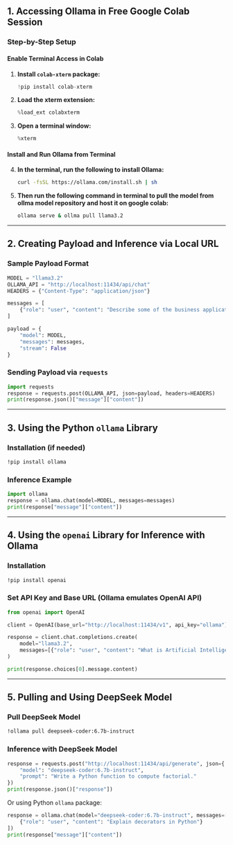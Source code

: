 

## 1. Accessing Ollama in Free Google Colab Session

### Step-by-Step Setup
#### Enable Terminal Access in Colab
1. **Install `colab-xterm` package:**
    ```python
    !pip install colab-xterm
    ```
    
2. **Load the xterm extension:**
    ```python
    %load_ext colabxterm
    ```
    
3. **Open a terminal window:**
    ```python
    %xterm
    ```

#### Install and Run Ollama from Terminal

4. **In the terminal, run the following to install Ollama:**
    ```bash
    curl -fsSL https://ollama.com/install.sh | sh
    ```
    
5. **Then run the following command in terminal to pull the model from ollma model repository and host it on google colab:**
    ```bash
    ollama serve & ollma pull llama3.2
    ```

---
## 2. Creating Payload and Inference via Local URL
### Sample Payload Format
```python
MODEL = "llama3.2"
OLLAMA_API = "http://localhost:11434/api/chat"
HEADERS = {"Content-Type": "application/json"}

messages = [
    {"role": "user", "content": "Describe some of the business applications of Generative AI"}
]

payload = {
    "model": MODEL,
    "messages": messages,
    "stream": False
}
```

### Sending Payload via `requests`
```python
import requests
response = requests.post(OLLAMA_API, json=payload, headers=HEADERS)
print(response.json()["message"]["content"])
```

---

## 3. Using the Python `ollama` Library
### Installation (if needed)
```bash
!pip install ollama
```
### Inference Example
```python
import ollama
response = ollama.chat(model=MODEL, messages=messages)
print(response["message"]["content"])
```

---
## 4. Using the `openai` Library for Inference with Ollama
### Installation
```bash
!pip install openai
```

### Set API Key and Base URL (Ollama emulates OpenAI API)
```python
from openai import OpenAI

client = OpenAI(base_url="http://localhost:11434/v1", api_key="ollama")

response = client.chat.completions.create(
    model="llama3.2",
    messages=[{"role": "user", "content": "What is Artificial Intelligence?"}]
)

print(response.choices[0].message.content)
```

---
## 5. Pulling and Using DeepSeek Model
### Pull DeepSeek Model
```bash
!ollama pull deepseek-coder:6.7b-instruct
```
### Inference with DeepSeek Model
```python
response = requests.post("http://localhost:11434/api/generate", json={
    "model": "deepseek-coder:6.7b-instruct",
    "prompt": "Write a Python function to compute factorial."
})
print(response.json()["response"])
```

Or using Python `ollama` package:

```python
response = ollama.chat(model="deepseek-coder:6.7b-instruct", messages=[
    {"role": "user", "content": "Explain decorators in Python"}
])
print(response["message"]["content"])
```